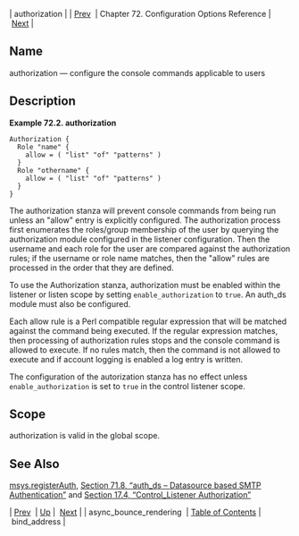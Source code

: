 | authorization |
| [Prev](conf.ref.async_bounce_rendering)  | Chapter 72. Configuration Options Reference |  [Next](conf.ref.bind_address) |

<a name="conf.ref.authorization"></a>
## Name

authorization — configure the console commands applicable to users

<a name="idp23548720"></a>
## Description

<a name="example.authorization.3"></a>

**Example 72.2. authorization**

```
Authorization {
  Role "name" {
    allow = ( "list" "of" "patterns" )
  }
  Role "othername" {
    allow = ( "list" "of" "patterns" )
  }
}
```

The authorization stanza will prevent console commands from being run unless an "allow" entry is explicitly configured. The authorization process first enumerates the roles/group membership of the user by querying the authorization module configured in the listener configuration. Then the username and each role for the user are compared against the authorization rules; if the username or role name matches, then the "allow" rules are processed in the order that they are defined.

To use the Authorization stanza, authorization must be enabled within the listener or listen scope by setting `enable_authorization` to `true`. An auth_ds module must also be configured.

Each allow rule is a Perl compatible regular expression that will be matched against the command being executed. If the regular expression matches, then processing of authorization rules stops and the console command is allowed to execute. If no rules match, then the command is not allowed to execute and if account logging is enabled a log entry is written.

The configuration of the autorization stanza has no effect unless `enable_authorization` is set to `true` in the control listener scope.

<a name="idp23556848"></a>
## Scope

authorization is valid in the global scope.

<a name="idp23558608"></a>
## See Also

[msys.registerAuth](lua.ref.msys.registerAuth "msys.registerAuth"), [Section 71.8, “auth_ds – Datasource based SMTP Authentication”](modules.auth_ds "71.8. auth_ds – Datasource based SMTP Authentication") and [Section 17.4, “Control_Listener Authorization”](control_authz "17.4. Control_Listener Authorization")

| [Prev](conf.ref.async_bounce_rendering)  | [Up](config.options.ref) |  [Next](conf.ref.bind_address) |
| async_bounce_rendering  | [Table of Contents](index) |  bind_address |

